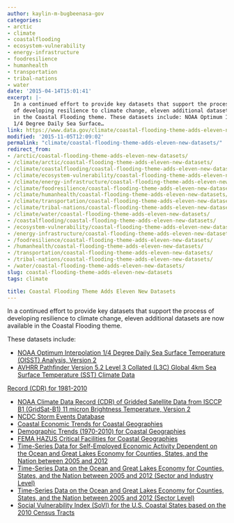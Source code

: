 ```yaml
---
author: kaylin-m-bugbeenasa-gov
categories:
- arctic
- climate
- coastalflooding
- ecosystem-vulnerability
- energy-infrastructure
- foodresilience
- humanhealth
- transportation
- tribal-nations
- water
date: '2015-04-14T15:01:41'
excerpt: |-
  In a continued effort to provide key datasets that support the process
  of developing resilience to climate change, eleven additional datasets are now available
  in the Coastal Flooding theme. These datasets include: NOAA Optimum Interpolation
  1/4 Degree Daily Sea Surface…
link: https://www.data.gov/climate/coastal-flooding-theme-adds-eleven-new-datasets/
modified: '2015-11-05T12:09:02'
permalink: "climate/coastal-flooding-theme-adds-eleven-new-datasets/"
redirect_from:
- /arctic/coastal-flooding-theme-adds-eleven-new-datasets/
- /climate/arctic/coastal-flooding-theme-adds-eleven-new-datasets/
- /climate/coastalflooding/coastal-flooding-theme-adds-eleven-new-datasets/
- /climate/ecosystem-vulnerability/coastal-flooding-theme-adds-eleven-new-datasets/
- /climate/energy-infrastructure/coastal-flooding-theme-adds-eleven-new-datasets/
- /climate/foodresilience/coastal-flooding-theme-adds-eleven-new-datasets/
- /climate/humanhealth/coastal-flooding-theme-adds-eleven-new-datasets/
- /climate/transportation/coastal-flooding-theme-adds-eleven-new-datasets/
- /climate/tribal-nations/coastal-flooding-theme-adds-eleven-new-datasets/
- /climate/water/coastal-flooding-theme-adds-eleven-new-datasets/
- /coastalflooding/coastal-flooding-theme-adds-eleven-new-datasets/
- /ecosystem-vulnerability/coastal-flooding-theme-adds-eleven-new-datasets/
- /energy-infrastructure/coastal-flooding-theme-adds-eleven-new-datasets/
- /foodresilience/coastal-flooding-theme-adds-eleven-new-datasets/
- /humanhealth/coastal-flooding-theme-adds-eleven-new-datasets/
- /transportation/coastal-flooding-theme-adds-eleven-new-datasets/
- /tribal-nations/coastal-flooding-theme-adds-eleven-new-datasets/
- /water/coastal-flooding-theme-adds-eleven-new-datasets/
slug: coastal-flooding-theme-adds-eleven-new-datasets
tags: climate

title: Coastal Flooding Theme Adds Eleven New Datasets
---
```


In a continued effort to provide key datasets that support the process of developing resilience to climate change, eleven additional datasets are now available in the Coastal Flooding theme.

These datasets include:

* [NOAA Optimum Interpolation 1/4 Degree Daily Sea Surface Temperature (OISST) Analysis, Version 2](http://catalog.data.gov/dataset/noaa-optimum-interpolation-1-4-degree-daily-sea-surface-temperature-oisst-analysis-version-2)
* [AVHRR Pathfinder Version 5.2 Level 3 Collated (L3C) Global 4km Sea Surface Temperature (SST) Climate Data](http://catalog.data.gov/dataset/avhrr-pathfinder-version-5-2-level-3-collated-l3c-global-4km-sea-surface-temperature-1981-2010)

[Record (CDR) for 1981-2010](http://catalog.data.gov/dataset/avhrr-pathfinder-version-5-2-level-3-collated-l3c-global-4km-sea-surface-temperature-1981-2010)
* [NOAA Climate Data Record (CDR) of Gridded Satellite Data from ISCCP B1 (GridSat-B1) 11 micron Brightness Temperature, Version 2](http://catalog.data.gov/dataset/noaa-climate-data-record-cdr-of-gridded-satellite-data-from-isccp-b1-gridsat-b1-11-micron-brigh)
* [NCDC Storm Events Database](http://catalog.data.gov/dataset/ncdc-storm-events-database)
* [Coastal Economic Trends for Coastal Geographies](http://catalog.data.gov/dataset/coastal-economic-trends-for-coastal-geographies)
* [Demographic Trends (1970-2010) for Coastal Geographies](http://catalog.data.gov/dataset/demographic-trends-1970-2010-for-coastal-geographies)
* [FEMA HAZUS Critical Facilities for Coastal Geographies](http://catalog.data.gov/dataset/fema-hazus-critical-facilities-for-coastal-geographies)
* [Time-Series Data for Self-Employed Economic Activity Dependent on the Ocean and Great Lakes Economy for Counties, States, and the Nation between 2005 and 2012](http://catalog.data.gov/dataset/time-series-data-for-self-employed-economic-activity-dependent-on-the-ocean-and-great-lake-2012)
* [Time-Series Data on the Ocean and Great Lakes Economy for Counties, States, and the Nation between 2005 and 2012 (Sector and Industry Level)](http://catalog.data.gov/dataset/time-series-data-on-the-ocean-and-great-lakes-economy-for-counties-states-and-the-nation-betwee)
* [Time-Series Data on the Ocean and Great Lakes Economy for Counties, States, and the Nation between 2005 and 2012 (Sector Level)](http://catalog.data.gov/dataset/time-series-data-on-the-ocean-and-great-lakes-economy-for-counties-states-and-the-nation-betweecd639)
* [Social Vulnerability Index (SoVI) for the U.S. Coastal States based on the 2010 Census Tracts](http://catalog.data.gov/dataset/social-vulnerability-index-sovi-for-the-u-s-coastal-states-based-on-the-2010-census-tracts)
